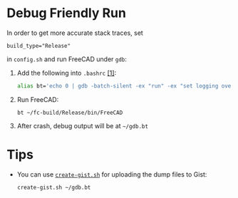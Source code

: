 # Debug Friendly Run 

In order to get more accurate stack traces, set 

```
build_type="Release"
```

in `config.sh` and run FreeCAD under `gdb`:

1. Add the following into `.bashrc` [[1]](https://blog.cryptomilk.org/2010/12/23/gdb-backtrace-to-file/):

    ```bash
    alias bt='echo 0 | gdb -batch-silent -ex "run" -ex "set logging overwrite on" -ex "set logging file gdb.bt" -ex "set logging on" -ex "set pagination off" -ex "handle SIG33 pass nostop noprint" -ex "echo backtrace:\n" -ex "backtrace full" -ex "echo \n\nregisters:\n" -ex "info registers" -ex "echo \n\ncurrent instructions:\n" -ex "x/16i \$pc" -ex "echo \n\nthreads backtrace:\n" -ex "thread apply all backtrace" -ex "set logging off" -ex "quit" --args'
    ```

2. Run FreeCAD:

       bt ~/fc-build/Release/bin/FreeCAD

3. After crash, debug output will be at `~/gdb.bt`

# Tips 

* You can use [`create-gist.sh`](https://github.com/ceremcem/create-gist) for uploading the dump files to Gist:

      create-gist.sh ~/gdb.bt

